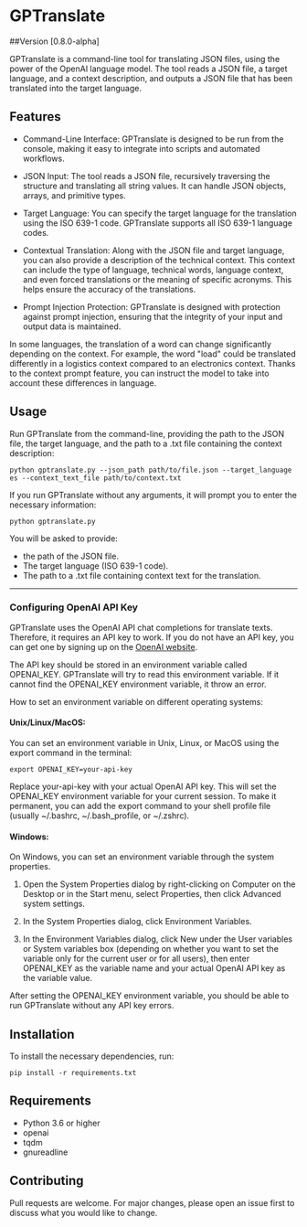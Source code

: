 
# GPTranslate

##Version [0.8.0-alpha]

GPTranslate is a command-line tool for translating JSON files, using the power of the OpenAI language model. The tool reads a JSON file, a target language, and a context description, and outputs a JSON file that has been translated into the target language.

## Features

- Command-Line Interface: GPTranslate is designed to be run from the console, making it easy to integrate into scripts and automated workflows.

- JSON Input: The tool reads a JSON file, recursively traversing the structure and translating all string values. It can handle JSON objects, arrays, and primitive types.

- Target Language: You can specify the target language for the translation using the ISO 639-1 code. GPTranslate supports all ISO 639-1 language codes.

- Contextual Translation: Along with the JSON file and target language, you can also provide a description of the technical context. This context can include the type of language, technical words, language context, and even forced translations or the meaning of specific acronyms. This helps ensure the accuracy of the translations.

- Prompt Injection Protection: GPTranslate is designed with protection against prompt injection, ensuring that the integrity of your input and output data is maintained.

In some languages, the translation of a word can change significantly depending on the context. For example, the word "load" could be translated differently in a logistics context compared to an electronics context. Thanks to the context prompt feature, you can instruct the model to take into account these differences in language.

## Usage

Run GPTranslate from the command-line, providing the path to the JSON file, the target language, and the path to a .txt file containing the context description:

`python gptranslate.py --json_path path/to/file.json --target_language es --context_text_file path/to/context.txt`

If you run GPTranslate without any arguments, it will prompt you to enter the necessary information:

`python gptranslate.py`

You will be asked to provide:

- the path of the JSON file.
- The target language (ISO 639-1 code).
- The path to a .txt file containing context text for the translation.

---
### Configuring OpenAI API Key

GPTranslate uses the OpenAI API chat completions for translate texts. Therefore, it requires an API key to work. If you do not have an API key, you can get one by signing up on the [OpenAI website](https://platform.openai.com/signup).

The API key should be stored in an environment variable called OPENAI_KEY. GPTranslate will try to read this environment variable. If it cannot find the OPENAI_KEY environment variable, it throw an error.

How to set an environment variable on different operating systems:

#### Unix/Linux/MacOS:

You can set an environment variable in Unix, Linux, or MacOS using the export command in the terminal:

`export OPENAI_KEY=your-api-key`

Replace your-api-key with your actual OpenAI API key. This will set the OPENAI_KEY environment variable for your current session. To make it permanent, you can add the export command to your shell profile file (usually ~/.bashrc, ~/.bash_profile, or ~/.zshrc).

#### Windows:

On Windows, you can set an environment variable through the system properties.

1. Open the System Properties dialog by right-clicking on Computer on the Desktop or in the Start menu, select Properties, then click Advanced system settings.

2. In the System Properties dialog, click Environment Variables.

3. In the Environment Variables dialog, click New under the User variables or System variables box (depending on whether you want to set the variable only for the current user or for all users), then enter OPENAI_KEY as the variable name and your actual OpenAI API key as the variable value.

After setting the OPENAI_KEY environment variable, you should be able to run GPTranslate without any API key errors.

## Installation

To install the necessary dependencies, run:

`pip install -r requirements.txt`



## Requirements

- Python 3.6 or higher
- openai
- tqdm
- gnureadline


## Contributing

Pull requests are welcome. For major changes, please open an issue first to discuss what you would like to change.